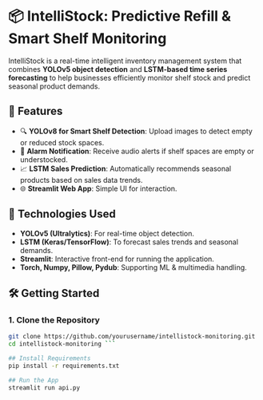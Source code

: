 # 📦 IntelliStock: Predictive Refill & Smart Shelf Monitoring

IntelliStock is a real-time intelligent inventory management system that combines **YOLOv5 object detection** and **LSTM-based time series forecasting** to help businesses efficiently monitor shelf stock and predict seasonal product demands.

## 🚀 Features
- 🔍 **YOLOv8 for Smart Shelf Detection**: Upload images to detect empty or reduced stock spaces.
- 🔔 **Alarm Notification**: Receive audio alerts if shelf spaces are empty or understocked.
- 📈 **LSTM Sales Prediction**: Automatically recommends seasonal products based on sales data trends.
- 🌐 **Streamlit Web App**: Simple UI for interaction.

## 🧪 Technologies Used
- **YOLOv5 (Ultralytics)**: For real-time object detection.
- **LSTM (Keras/TensorFlow)**: To forecast sales trends and seasonal demands.
- **Streamlit**: Interactive front-end for running the application.
- **Torch, Numpy, Pillow, Pydub**: Supporting ML & multimedia handling.

## 🛠️ Getting Started

### 1. Clone the Repository
```bash
git clone https://github.com/yourusername/intellistock-monitoring.git
cd intellistock-monitoring ```

## Install Requirements
pip install -r requirements.txt

## Run the App
streamlit run api.py

